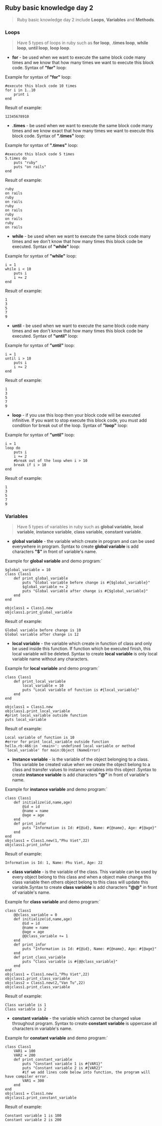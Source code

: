 ## Ruby basic knowledge day 2
>  Ruby basic knowledge day 2 include **Loops**, **Variables** and  **Methods**.

### Loops
> Have 5 types of loops in ruby such as **for loop**, **.times loop**, **while loop**, **until loop**, **loop loop**.

- **for** - be used when we want to execute the same block code many times and we know that how many times we want to execute this block code. Syntax of **"for"** loop:

Example for syntax of **"for"** loop:
```
#execute this block code 10 times
for i in 1..10
	print i
end
```

Result of example:
```
12345678910
```
- **.times** - be used when we want to execute the same block code many times and we know exact that how many times we want to execute this block code. Syntax of **".times"** loop:

Example for syntax of **".times"** loop:
```
#execute this block code 5 times
5.times do
	puts "ruby"
	puts "on rails"
end
```

Result of example:
```
ruby
on rails
ruby
on rails
ruby
on rails
ruby
on rails
ruby
on rails
```
- **while** - be used when we want to execute the same block code many times and we don't know that how many times this block code be executed. Syntax of **"while"** loop:

Example for syntax of **"while"** loop:
```
i = 1
while i < 10
	puts i
	i += 2
end
```

Result of example:
```
1
3
5
7
9
```

- **until** - be used when we want to execute the same block code many times and we don't know that how many times this block code be executed. Syntax of **"until"** loop:

Example for syntax of **"until"** loop:
```
i = 1
until i > 10
	puts i
	i += 2
end
```

Result of example:
```
1
3
5
7
9
```

- **loop** - if you use this loop then your block code will be executed infinitive. If you want to stop execute this block code, you must add condition for break out of the loop. Syntax of **"loop"** loop:

Example for syntax of **"until"** loop:
```
i = 1
loop do
	puts i
	i += 2
	#break out of the loop when i > 10
	break if i > 10
end
```

Result of example:
```
1
3
5
7
9
```
### Variables
> Have 5 types of variables in ruby such as **global variable**, **local variable**, **instance variable**, **class variable**, **constant variable**.

- **global variable** - the variable which create in program and can be used everywhere in program. Syntax to create **global variable** is add characters **"$"** in front of variable's name.

Example for **global variable** and demo program:`
```
$global_variable = 10
class Class1
	def print_global_variable
		puts "Global variable before change is #{$global_variable}"
		$global_variable += 2
		puts "Global variable after change is #{$global_variable}"
	end
end

objclass1 = Class1.new
objclass1.print_global_variable
```
Result of example:
```
Global variable before change is 10
Global variable after change is 12
```

- **local variable** - the variable which create in function of class and only be used inside this function. If function which be executed finish, this local variable will be deleted. Syntax to create **local variable** is only local variable name without any characters.

Example for **local variable** and demo program:`
```
class Class1
	def print_local_variable
		local_variable = 10
		puts "Local variable of function is #{local_variable}"
	end
end

objclass1 = Class1.new
objclass1.print_local_variable
#print local_variable outside function
puts local_variable
```
Result of example:
```
Local variable of function is 10
#error for print local_variable outside function
hello.rb:466:in `<main>': undefined local variable or method `local_variable' for main:Object (NameError)
```

- **instance variable** - is the variable of the object belonging to a class. This variable be created value when we create the object belong to a class and transfer values to instance variables into this object .Syntax to create **instance variable** is add characters **"@"** in front of variable's name.

Example for **instance variable** and demo program:`
```
class Class1
	def initialize(id,name,age)
		@id = id
		@name = name
		@age = age
	end
	def print_infor
		puts "Information is Id: #{@id}, Name: #{@name}, Age: #{@age}"
	end
end
objclass1 = Class1.new(1,"Phu Viet",22)
objclass1.print_infor
```
Result of example:
```
Information is Id: 1, Name: Phu Viet, Age: 22
```

- **class variable** - is the variable of the class. This variable can be used by every object belong to this class and when a object make change this class variable then others object belong to this class will update this variable.Syntax to create **class variable** is add characters **"@@"** in front of variable's name.

Example for **class variable** and demo program:`
```
class Class1
	@@class_variable = 0
	def initialize(id,name,age)
		@id = id
		@name = name
		@age = age
		@@class_variable += 1
	end
	def print_infor
		puts "Information is Id: #{@id}, Name: #{@name}, Age: #{@age}"
	end
	def print_class_variable
		puts "Class variable is #{@@class_variable}"
	end
end
objclass1 = Class1.new(1,"Phu Viet",22)
objclass1.print_class_variable
objclass2 = Class1.new(2,"Van Tu",22)
objclass1.print_class_variable
```
Result of example:
```
Class variable is 1
Class variable is 2
```

- **constant variable** - the variable which cannot be changed value throughout program. Syntax to create **constant variable** is uppercase all characters in variable's name.

Example for **constant variable** and demo program:`
```
class Class1
	VAR1 = 100
	VAR2 = 200
	def print_constant_variable
		puts "Constant variable 1 is #{VAR1}"
		puts "Constant variable 2 is #{VAR2}"
		#if we add lines code below into function, the program will have compiler error.
		VAR1 = 300
	end
end
objclass1 = Class1.new
objclass1.print_constant_variable
```
Result of example:
```
Constant variable 1 is 100
Constant variable 2 is 200
```
